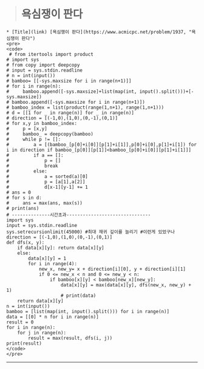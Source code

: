 > # 욕심쟁이 판다 
    
    * [Title](link) [욕심쟁이 판다](https://www.acmicpc.net/problem/1937, "욕심쟁이 판다")
    <pre>
    <code>
     # from itertools import product
    # import sys
    # from copy import deepcopy
    # input = sys.stdin.readline
    # n = int(input())
    # bamboo= [[-sys.maxsize for i in range(n+1)]]
    # for i in range(n):
    #     bamboo.append([-sys.maxsize]+list(map(int, input().split()))+[-sys.maxsize])
    # bamboo.append([-sys.maxsize for i in range(n+1)])
    # bamboo_index = list(product(range(1,n+1), range(1,n+1)))
    # d = [[1 for _ in range(n)] for _ in range(n)]
    # direction = [(-1,0),(1,0),(0,-1),(0,1)]
    # for x,y in bamboo_index:
    #     p = [x,y]
    #     bamboo_ = deepcopy(bamboo)
    #     while p != []:
    #         a = [(bamboo_[p[0]+i[0]][p[1]+i[1]],p[0]+i[0],p[1]+i[1]) for i in direction if bamboo_[p[0]][p[1]]<bamboo_[p[0]+i[0]][p[1]+i[1]]]
    #         if a == []:
    #             p = []
    #             break
    #         else:
    #             a = sorted(a)[0]
    #             p = [a[1],a[2]]
    #             d[x-1][y-1] += 1
    # ans = 0
    # for s in d:
    #     ans = max(ans, max(s))
    # print(ans)
    # --------------시간초과-------------------------------
    import sys
    input = sys.stdin.readline
    sys.setrecursionlimit(45000) #최대 재귀 깊이를 늘리기 #이런게 있었구나
    direction = [(-1,0),(1,0),(0,-1),(0,1)]
    def dfs(x, y):
        if data[x][y]: return data[x][y]
        else:
            data[x][y] = 1
            for i in range(4):
                new_x, new_y= x + direction[i][0], y + direction[i][1]
                if 0 <= new_x < n and 0 <= new_y < n:
                    if bamboo[x][y] < bamboo[new_x][new_y]:
                        data[x][y] = max(data[x][y], dfs(new_x, new_y) + 1)
                        # print(data)
        return data[x][y]
    n = int(input())
    bamboo = [list(map(int, input().split())) for i in range(n)]
    data = [[0] * n for i in range(n)]
    result = 0
    for i in range(n):
        for j in range(n):
            result = max(result, dfs(i, j))
    print(result)
    </code>
    </pre>
***   
